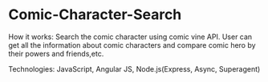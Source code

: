 # Comic-Character-Search

How it works:
Search the comic character using comic vine API. User can get all the information about comic characters and compare comic hero by their powers and friends,etc.

Technologies: JavaScript, Angular JS, Node.js(Express, Async, Superagent) 

